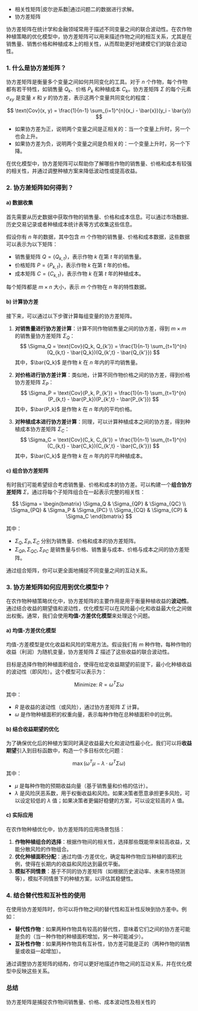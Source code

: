 - 相关性矩阵|皮尔逊系数|通过问题二的数据进行求解。
- 协方差矩阵


协方差矩阵在统计学和金融领域常用于描述不同变量之间的联合波动性。在农作物种植策略的优化模型中，协方差矩阵可以用来描述作物之间的相互关系，尤其是在销售量、销售价格和种植成本上的相关性，从而帮助更好地建模它们的联合波动性。

### 1. **什么是协方差矩阵？**
协方差矩阵是衡量多个变量之间如何共同变化的工具。对于 $n$ 个作物，每个作物都有若干特性，如销售量 $Q_k$、价格 $P_k$ 和种植成本 $C_k$。协方差矩阵 $\Sigma$ 的每个元素 $\sigma_{xy}$ 是变量 $x$ 和 $y$ 的协方差，表示这两个变量共同变化的程度：

$$
\text{Cov}(x, y) = \frac{1}{n-1} \sum_{i=1}^{n}(x_i - \bar{x})(y_i - \bar{y})
$$

- 如果协方差为正，说明两个变量之间是正相关的：当一个变量上升时，另一个也会上升。
- 如果协方差为负，说明两个变量之间是负相关的：一个变量上升时，另一个下降。

在优化模型中，协方差矩阵可以帮助你了解哪些作物的销售量、价格和成本有较强的相关性，并通过调整种植方案来降低波动性或提高收益。

### 2. **协方差矩阵如何得到？**

#### a) **数据收集**
首先需要从历史数据中获取作物的销售量、价格和成本信息。可以通过市场数据、历史交易记录或者种植成本统计表等方式收集这些信息。

假设你有 $n$ 年的数据，其中包含 $m$ 个作物的销售量、价格和成本数据，这些数据可以表示为以下矩阵：

- 销售量矩阵 $Q = \{ Q_{k,t} \}$，表示作物 $k$ 在第 $t$ 年的销售量。
- 价格矩阵 $P = \{ P_{k,t} \}$，表示作物 $k$ 在第 $t$ 年的价格。
- 成本矩阵 $C = \{ C_{k,t} \}$，表示作物 $k$ 在第 $t$ 年的种植成本。

每个矩阵都是 $m \times n$ 大小，表示 $m$ 个作物在 $n$ 年的特性数据。

#### b) **计算协方差**
接下来，可以通过以下步骤计算每组变量的协方差矩阵。

1. **对销售量进行协方差计算**：计算不同作物销售量之间的协方差，得到 $m \times m$ 的销售量协方差矩阵 $\Sigma_Q$：
   $$
   \Sigma_Q = \text{Cov}(Q_k, Q_{k'}) = \frac{1}{n-1} \sum_{t=1}^{n}(Q_{k,t} - \bar{Q_k})(Q_{k',t} - \bar{Q_{k'}})
   $$
   其中，$\bar{Q_k}$ 是作物 $k$ 在 $n$ 年内的平均销售量。

2. **对价格进行协方差计算**：类似地，计算不同作物价格之间的协方差，得到价格协方差矩阵 $\Sigma_P$：
   $$
   \Sigma_P = \text{Cov}(P_k, P_{k'}) = \frac{1}{n-1} \sum_{t=1}^{n}(P_{k,t} - \bar{P_k})(P_{k',t} - \bar{P_{k'}})
   $$
   其中，$\bar{P_k}$ 是作物 $k$ 在 $n$ 年内的平均价格。

3. **对种植成本进行协方差计算**：同理，可以计算种植成本之间的协方差，得到种植成本协方差矩阵 $\Sigma_C$：
   $$
   \Sigma_C = \text{Cov}(C_k, C_{k'}) = \frac{1}{n-1} \sum_{t=1}^{n}(C_{k,t} - \bar{C_k})(C_{k',t} - \bar{C_{k'}})
   $$
   其中，$\bar{C_k}$ 是作物 $k$ 在 $n$ 年内的平均种植成本。

#### c) **组合协方差矩阵**
有时我们可能希望综合考虑销售量、价格和成本的协方差。可以构建一个**组合协方差矩阵** $\Sigma$，通过将每个子矩阵组合在一起表示完整的相关性：

$$
\Sigma = \begin{bmatrix}
\Sigma_Q & \Sigma_{QP} & \Sigma_{QC} \\
\Sigma_{PQ} & \Sigma_P & \Sigma_{PC} \\
\Sigma_{CQ} & \Sigma_{CP} & \Sigma_C
\end{bmatrix}
$$

其中：
- $\Sigma_Q, \Sigma_P, \Sigma_C$ 分别为销售量、价格和成本的协方差矩阵。
- $\Sigma_{QP}, \Sigma_{QC}, \Sigma_{PC}$ 是销售量与价格、销售量与成本、价格与成本之间的协方差矩阵。

通过组合矩阵，你可以更全面地捕捉不同变量之间的互动关系。

### 3. **协方差矩阵如何应用到优化模型中？**

在农作物种植策略优化中，协方差矩阵的主要作用是用于衡量种植收益的**波动性**。通过结合收益的期望值和波动性，优化模型可以在风险最小化和收益最大化之间做出权衡。通常，我们会使用**均值-方差优化模型**来处理这个问题。

#### a) **均值-方差优化模型**
均值-方差模型是优化收益和风险的常用方法。假设我们有 $m$ 种作物，每种作物的收益（利润）为随机变量，协方差矩阵 $\Sigma$ 描述了这些收益的联合波动性。

目标是选择作物的种植面积组合，使得在给定收益期望的前提下，最小化种植收益的波动性（即风险）。这个模型可以表示为：

$$
\text{Minimize: } R = \omega^T \Sigma \omega
$$
其中：
- $R$ 是收益的波动性（或风险），通过协方差矩阵 $\Sigma$ 计算。
- $\omega$ 是作物种植面积的权重向量，表示每种作物在总种植面积中的比例。

#### b) **结合收益期望的优化**
为了确保优化后的种植方案同时满足收益最大化和波动性最小化，我们可以将**收益期望**引入到目标函数中，构造一个多目标优化问题：

$$
\max \left( \omega^T \mu - \lambda \cdot \omega^T \Sigma \omega \right)
$$
其中：
- $\mu$ 是每种作物的预期收益向量（基于销售量和价格的估计）。
- $\lambda$ 是风险厌恶系数，用于权衡收益和风险。如果决策者愿意承担更多风险，可以设定较低的 $\lambda$ 值；如果决策者更偏好稳健的方案，可以设定较高的 $\lambda$ 值。

#### c) **实际应用**
在农作物种植优化中，协方差矩阵的应用场景包括：
1. **作物种植组合的选择**：根据作物间的相关性，选择那些既能带来较高收益，又能分散风险的作物组合。
2. **优化种植面积分配**：通过均值-方差优化，确定每种作物应当种植的面积比例，使得在长期内的收益和风险达到最优平衡。
3. **模拟不同情景**：基于不同的协方差矩阵（如根据历史波动率、未来市场预测等），模拟不同情景下的种植方案，以评估其稳健性。

### 4. **结合替代性和互补性的使用**
在使用协方差矩阵时，你可以将作物之间的替代性和互补性反映到协方差中。例如：
- **替代性作物**：如果两种作物具有较高的替代性，意味着它们之间的协方差可能是负的（当一种作物的种植面积增加，另一种可能减少）。
- **互补性作物**：如果两种作物具有互补性，协方差可能是正的（两种作物的销售量或收益一起增加）。

通过调整协方差矩阵的结构，你可以更好地描述作物之间的互动关系，并在优化模型中反映这些关系。

### 总结
协方差矩阵是捕捉农作物间销售量、价格、成本波动性及相关性的

